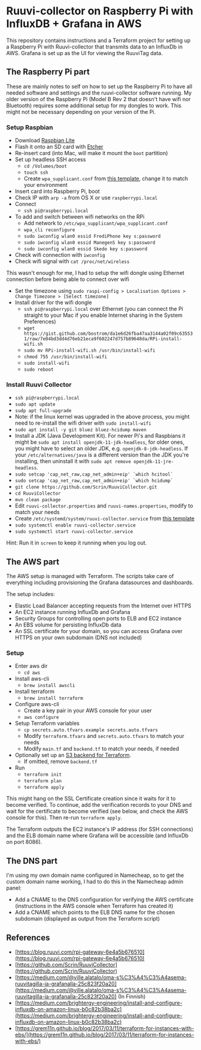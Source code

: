 # Ruuvi-collector on Raspberry Pi with InfluxDB + Grafana in AWS

This repository contains instructions and a Terraform project for setting up a Raspberry Pi with Ruuvi-collector that transmits data to an InfluxDb in AWS. Grafana is set up as the UI for viewing the RuuviTag data.

## The Raspberry Pi part

These are mainly notes to self on how to set up the Raspberry Pi to have all needed software and settings and the ruuvi-collector software running. My older version of the Raspberry Pi (Model B Rev 2 that doesn't have wifi nor Bluetooth) requires some additional setup for my dongles to work. This might not be necessary depending on your version of the Pi.

### Setup Raspbian

- Download [Raspbian Lite](https://www.raspberrypi.org/downloads/raspbian/)
- Flash it onto an SD card with [Etcher](https://etcher.io)
- Re-insert card (into Mac, will make it mount the `boot` partition)
- Set up headless SSH access
    - `cd /Volumes/boot`
    - `touch ssh`
    - Create `wpa_supplicant.conf` from [this template](raspberry-pi/wpa_supplicant.conf), change it to match your environment
- Insert card into Raspberry Pi, boot
- Check IP with `arp -a` from OS X or use `raspberrypi.local`
- Connect
    - `ssh pi@raspberrypi.local`
- To add and switch between wifi networks on the RPi
    - Add network to `/etc/wpa_supplicant/wpa_supplicant.conf`
    - `wpa_cli reconfigure`
    - `sudo iwconfig wlan0 essid FrediPhone key s:password`
    - `sudo iwconfig wlan0 essid ManegenS key s:password`
    - `sudo iwconfig wlan0 essid Skedo key s:password`
- Check wifi connection with `iwconfig`
- Check wifi signal with `cat /proc/net/wireless`

This wasn't enough for me, I had to setup the wifi dongle using Ethernet connection before being able to connect over wifi

- Set the timezone using `sudo raspi-config > Localisation Options > Change Timezone > [Select timezone]`
- Install driver for the wifi dongle
    - `ssh pi@raspberrypi.local` over Ethernet (you can connect the Pi straight to your Mac if you enable Internet sharing in the System Preferences)
    - `wget https://gist.github.com/bostrom/da1e6d26fba47aa3144a02f09c635531/raw/7e04bd3dd4d76eb21eca9f602247d757b89648da/RPi-install-wifi.sh`
    - `sudo mv RPi-install-wifi.sh /usr/bin/install-wifi`
    - `chmod 755 /usr/bin/install-wifi`
    - `sudo install-wifi`
    - `sudo reboot`

### Install Ruuvi Collector

- `ssh pi@raspberrypi.local`
- `sudo apt update`
- `sudp apt full-upgrade`
- Note: if the linux kernel was upgraded in the above process, you might need to re-install the wifi driver with `sudo install-wifi`
- `sudo apt install -y git bluez bluez-hcidump maven`
- Install a JDK (Java Development Kit). For newer Pi's and Raspbians it might be `sudo apt install openjdk-11-jdk-headless`, for older ones, you might have to select an older JDK, e.g. `openjdk-8-jdk-headless`. If your `/etc/alternatives/java` is a different version than the JDK you're installing, then uninstall it with `sudo apt remove openjdk-11-jre-headless`.
- ``sudo setcap 'cap_net_raw,cap_net_admin+eip' `which hcitool` ``
- ``sudo setcap 'cap_net_raw,cap_net_admin+eip' `which hcidump` ``
- `git clone https://github.com/Scrin/RuuviCollector.git`
- `cd RuuviCollector`
- `mvn clean package`
- Edit `ruuvi-collector.properties` and `ruuvi-names.properties`, modify to match your needs
- Create `/etc/systemd/system/ruuvi-collector.service` from [this template](raspberry-pi/ruuvi-collector.service)
- `sudo systemctl enable ruuvi-collector.service`
- `sudo systemctl start ruuvi-collector.service`

Hint: Run it in `screen` to keep it running when you log out.

## The AWS part

The AWS setup is managed with Terraform. The scripts take care of everything including provisioning the Grafana datasources and dashboards.

The setup includes:
- Elastic Load Balancer accepting requests from the Internet over HTTPS
- An EC2 instance running InfluxDb and Grafana
- Security Groups for controlling open ports to ELB and EC2 instance
- An EBS volume for persisting InfluxDb data
- An SSL certificate for your domain, so you can access Grafana over HTTPS on your own subdomain (DNS not included)

### Setup

- Enter aws dir
    - `cd aws`
- Install aws-cli
    - `brew install awscli`
- Install terraform
    - `brew install terraform`
- Configure aws-cli
    - Create a key pair in your AWS console for your user
    - `aws configure`
- Setup Terraform variables
    - `cp secrets.auto.tfvars.example secrets.auto.tfvars`
    - Modify `terraform.tfvars` and `secrets.auto.tfvars` to match your needs
    - Modify `main.tf` and `backend.tf` to match your needs, if needed
- Optionally set up an [S3 backend for Terraform](https://www.terraform.io/docs/backends/types/s3.html).
    - If omitted, remove `backend.tf`
- Run
    - `terraform init`
    - `terraform plan`
    - `terraform apply`

This might hang on the SSL Certificate creation since it waits for it to become verified. To continue, add the verification records to your DNS and wait for the certificate to become verified (see below, and check the AWS console for this). Then re-run `terraform apply`.

The Terraform outputs the EC2 instance's IP address (for SSH connections) and the ELB domain name where Grafana will be accessible (and InfluxDb on port 8086).

## The DNS part

I'm using my own domain name configured in Namecheap, so to get the custom domain name working, I had to do this in the Namecheap admin panel:

- Add a CNAME to the DNS configuration for verifying the AWS certificate (instructions in the AWS console when Terraform has created it)
- Add a CNAME which points to the ELB DNS name for the chosen subdomain (displayed as output from the Terraform script)


## References
- [https://blog.ruuvi.com/rpi-gateway-6e4a5b676510](https://blog.ruuvi.com/rpi-gateway-6e4a5b676510)
- [https://github.com/Scrin/RuuviCollector](https://github.com/Scrin/RuuviCollector)
- [https://medium.com/@ville.alatalo/oma-s%C3%A4%C3%A4asema-ruuvitagilla-ja-grafanalla-25c823f20a20](https://medium.com/@ville.alatalo/oma-s%C3%A4%C3%A4asema-ruuvitagilla-ja-grafanalla-25c823f20a20) (In Finnish)
- [https://medium.com/brightergy-engineering/install-and-configure-influxdb-on-amazon-linux-b0c82b38ba2c](https://medium.com/brightergy-engineering/install-and-configure-influxdb-on-amazon-linux-b0c82b38ba2c)
- [https://grem11n.github.io/blog/2017/03/11/terraform-for-instances-with-ebs/](https://grem11n.github.io/blog/2017/03/11/terraform-for-instances-with-ebs/)
